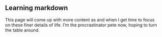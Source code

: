 ##  Learning markdown
This page will come up with more content as and when I get time to focus on these finer details of life. 
I'm the procrastinator pete now, hoping to turn the table around. 